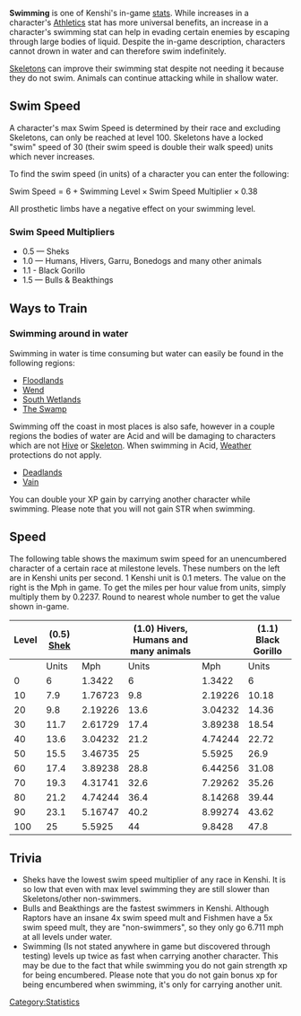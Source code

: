 **Swimming** is one of Kenshi's in-game [stats](Statistics.md "wikilink").
While increases in a character's [Athletics](Athletics.md "wikilink") stat
has more universal benefits, an increase in a character's swimming stat
can help in evading certain enemies by escaping through large bodies of
liquid. Despite the in-game description, characters cannot drown in
water and can therefore swim indefinitely.

[Skeletons](Skeleton.md "wikilink") can improve their swimming stat despite
not needing it because they do not swim. Animals can continue attacking
while in shallow water.

## Swim Speed

A character's max Swim Speed is determined by their race and excluding
Skeletons, can only be reached at level 100. Skeletons have a locked
"swim" speed of 30 (their swim speed is double their walk speed) units
which never increases.

To find the swim speed (in units) of a character you can enter the
following:

$\text{Swim Speed} = 6 + \text{Swimming Level} \times \text{Swim Speed Multiplier} \times 0.38$

All prosthetic limbs have a negative effect on your swimming level.

### Swim Speed Multipliers

- 0.5 — Sheks
- 1.0 — Humans, Hivers, Garru, Bonedogs and many other animals
- 1.1 - Black Gorillo
- 1.5 — Bulls & Beakthings

## Ways to Train

### Swimming around in water

Swimming in water is time consuming but water can easily be found in the
following regions:

- [Floodlands](Floodlands.md "wikilink")
- [Wend](Wend.md "wikilink")
- [South Wetlands](South_Wetlands.md "wikilink")
- [The Swamp](The_Swamp.md "wikilink")

Swimming off the coast in most places is also safe, however in a couple
regions the bodies of water are Acid and will be damaging to characters
which are not [Hive](Hive.md "wikilink") or
[Skeleton](Skeleton.md "wikilink"). When swimming in Acid,
[Weather](Weather_Effects.md "wikilink") protections do not apply.

- [Deadlands](Deadlands.md "wikilink")
- [Vain](Vain.md "wikilink")

You can double your XP gain by carrying another character while
swimming. Please note that you will not gain STR when swimming.

## Speed

The following table shows the maximum swim speed for an unencumbered
character of a certain race at milestone levels. These numbers on the
left are in Kenshi units per second. 1 Kenshi unit is 0.1 meters. The
value on the right is the Mph in game. To get the miles per hour value
from units, simply multiply them by 0.2237. Round to nearest whole
number to get the value shown in-game.

| Level | (0.5) [Shek](Shek.md "wikilink") |         | (1.0) Hivers, Humans and many animals |         | (1.1) Black Gorillo |
|-------|-------------------------------|---------|---------------------------------------|---------|---------------------|
|       | Units                         | Mph     | Units                                 | Mph     | Units               |
| 0     | 6                             | 1.3422  | 6                                     | 1.3422  | 6                   |
| 10    | 7.9                           | 1.76723 | 9.8                                   | 2.19226 | 10.18               |
| 20    | 9.8                           | 2.19226 | 13.6                                  | 3.04232 | 14.36               |
| 30    | 11.7                          | 2.61729 | 17.4                                  | 3.89238 | 18.54               |
| 40    | 13.6                          | 3.04232 | 21.2                                  | 4.74244 | 22.72               |
| 50    | 15.5                          | 3.46735 | 25                                    | 5.5925  | 26.9                |
| 60    | 17.4                          | 3.89238 | 28.8                                  | 6.44256 | 31.08               |
| 70    | 19.3                          | 4.31741 | 32.6                                  | 7.29262 | 35.26               |
| 80    | 21.2                          | 4.74244 | 36.4                                  | 8.14268 | 39.44               |
| 90    | 23.1                          | 5.16747 | 40.2                                  | 8.99274 | 43.62               |
| 100   | 25                            | 5.5925  | 44                                    | 9.8428  | 47.8                |

## Trivia

- Sheks have the lowest swim speed multiplier of any race in Kenshi. It
  is so low that even with max level swimming they are still slower than
  Skeletons/other non-swimmers.
- Bulls and Beakthings are the fastest swimmers in Kenshi. Although
  Raptors have an insane 4x swim speed mult and Fishmen have a 5x swim
  speed mult, they are "non-swimmers", so they only go 6.711 mph at all
  levels under water.
- Swimming (Is not stated anywhere in game but discovered through
  testing) levels up twice as fast when carrying another character. This
  may be due to the fact that while swimming you do not gain strength xp
  for being encumbered. Please note that you do not gain bonus xp for
  being encumbered when swimming, it's only for carrying another unit.

[Category:Statistics](Category:Statistics "wikilink")